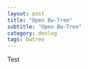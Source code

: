 ```yaml
---
layout: post
title: "Open Bw-Tree"
subtitle: "Open Bw-Tree"
category: devlog
tags: bwtree
---
```


Test